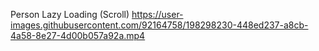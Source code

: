 

Person Lazy Loading (Scroll) 
https://user-images.githubusercontent.com/92164758/198298230-448ed237-a8cb-4a58-8e27-4d00b057a92a.mp4

